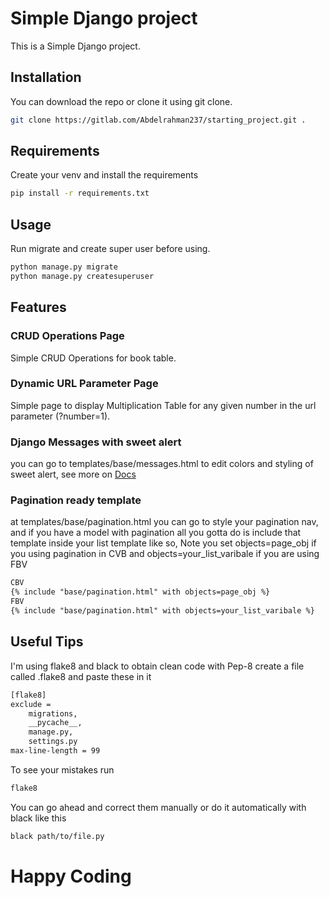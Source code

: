 # Simple Django project

This is a Simple Django project.

## Installation

You can download the repo or clone it using git clone.

```bash
git clone https://gitlab.com/Abdelrahman237/starting_project.git .
```

## Requirements
Create your venv and install the requirements

```bash
pip install -r requirements.txt
```

## Usage

Run migrate and create super user before using.
```bash
python manage.py migrate
python manage.py createsuperuser
```

## Features 
### CRUD Operations Page

Simple CRUD Operations for book table.

### Dynamic URL Parameter Page

Simple page to display Multiplication Table for any given number in the url parameter (?number=1).


### Django Messages with sweet alert
you can go to templates/base/messages.html to edit colors and styling of sweet alert, see more on [Docs](https://sweetalert2.github.io/)

### Pagination ready template
at templates/base/pagination.html you can go to style your pagination nav, and if you have a model with pagination all you gotta do is include that template inside your list template like so, Note you set objects=page_obj if you using pagination in CVB and objects=your_list_varibale if you are using FBV
```html
CBV
{% include "base/pagination.html" with objects=page_obj %}
FBV
{% include "base/pagination.html" with objects=your_list_varibale %}
```

## Useful Tips

I'm using flake8 and black to obtain clean code with Pep-8
create a file called .flake8
and paste these in it

```bash
[flake8]
exclude =
    migrations,
    __pycache__,
    manage.py,
    settings.py
max-line-length = 99
```

To see your mistakes run
```bash
flake8
```

You can go ahead and correct them manually or do it automatically with black like this

```bash
black path/to/file.py
```

# Happy Coding